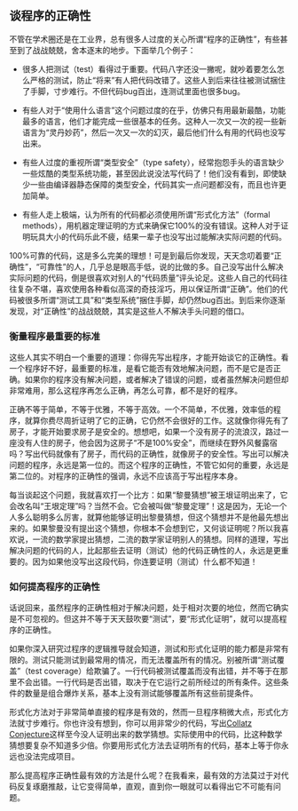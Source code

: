 <div class="inner">
<h2>谈程序的正确性</h2>
<p>不管在学术圈还是在工业界，总有很多人过度的关心所谓“程序的正确性”，有些甚至到了战战兢兢，舍本逐末的地步。下面举几个例子：</p>
<ul>
<li>
<p>很多人把测试（test）看得过于重要。代码八字还没一撇呢，就吵着要怎么怎么严格的测试，防止“将来”有人把代码改错了。这些人到后来往往被测试捆住了手脚，寸步难行。不但代码bug百出，连测试里面也很多bug。</p>
</li>
<li>
<p>有些人对于“使用什么语言”这个问题过度的在乎，仿佛只有用最新最酷，功能最多的语言，他们才能完成一些很基本的任务。这种人一次又一次的视一些新语言为“灵丹妙药”，然后一次又一次的幻灭，最后他们什么有用的代码也没写出来。</p>
</li>
<li>
<p>有些人过度的重视所谓“类型安全”（type safety），经常抱怨手头的语言缺少一些炫酷的类型系统功能，甚至因此说没法写代码了！他们没有看到，即使缺少一些由编译器静态保障的类型安全，代码其实一点问题都没有，而且也许更加简单。</p>
</li>
<li>
<p>有些人走上极端，认为所有的代码都必须使用所谓“形式化方法”（formal methods），用机器定理证明的方式来确保它100%的没有错误。这种人对于证明玩具大小的代码乐此不疲，结果一辈子也没写出过能解决实际问题的代码。</p>
</li>
</ul>
<p>100%可靠的代码，这是多么完美的理想！可是到最后你发现，天天念叨着要“正确性”，“可靠性”的人，几乎总是眼高手低，说的比做的多。自己没写出什么解决实际问题的代码，倒是很喜欢对别人的“代码质量”评头论足。这些人自己的代码往往复杂不堪，喜欢使用各种看似高深的奇技淫巧，用以保证所谓“正确”。他们的代码被很多所谓“测试工具”和“类型系统”捆住手脚，却仍然bug百出。到后来你逐渐发现，对“正确性”的战战兢兢，其实是这些人不解决手头问题的借口。</p>
<h3 id="衡量程序最重要的标准">衡量程序最重要的标准</h3>
<p>这些人其实不明白一个重要的道理：你得先写出程序，才能开始谈它的正确性。看一个程序好不好，最重要的标准，是看它能否有效地解决问题，而不是它是否正确。如果你的程序没有解决问题，或者解决了错误的问题，或者虽然解决问题但却非常难用，那么这程序再怎么正确，再怎么可靠，都不是好的程序。</p>
<p>正确不等于简单，不等于优雅，不等于高效。一个不简单，不优雅，效率低的程序，就算你费尽周折证明了它的正确，它仍然不会很好的工作。这就像你得先有了房子，才能开始要求房子是安全的。想想吧，如果一个没有房子的流浪汉，路过一座没有人住的房子，他会因为这房子“不是100%安全”，而继续在野外风餐露宿吗？写出代码就像有了房子，而代码的正确性，就像房子的安全性。写出可以解决问题的程序，永远是第一位的。而这个程序的正确性，不管它如何的重要，永远是第二位的。对程序的正确性的强调，永远不应该高于写出程序本身。</p>
<p>每当谈起这个问题，我就喜欢打一个比方：如果“黎曼猜想”被王垠证明出来了，它会改名叫“王垠定理”吗？当然不会。它会被叫做“黎曼定理”！这是因为，无论一个人多么聪明多么厉害，就算他能够证明出黎曼猜想，但这个猜想并不是他最先想出来的。如果黎曼没有提出这个猜想，你根本不会想到它，又何谈证明呢？所以我喜欢说，一流的数学家提出猜想，二流的数学家证明别人的猜想。同样的道理，写出解决问题的代码的人，比起那些去证明（测试）他的代码正确性的人，永远是更重要的。因为如果他没写出这段代码，你连要证明（测试）什么都不知道！</p>
<h3 id="如何提高程序的正确性">如何提高程序的正确性</h3>
<p>话说回来，虽然程序的正确性相对于解决问题，处于相对次要的地位，然而它确实是不可忽视的。但这并不等于天天鼓吹要“测试”，要“形式化证明”，就可以提高程序的正确性。</p>
<p>如果你深入研究过程序的逻辑推导就会知道，测试和形式化证明的能力都是非常有限的。测试只能测试到最常用的情况，而无法覆盖所有的情况。别被所谓“测试覆盖”（test coverage）给欺骗了。一行代码被测试覆盖而没有出错，并不等于在那里不会出错。一行代码是否出错，取决于在它运行之前所经过的所有条件。这些条件的数量是组合爆炸关系，基本上没有测试能够覆盖所有这些前提条件。</p>
<p>形式化方法对于非常简单直接的程序是有效的，然而一旦程序稍微大点，形式化方法就寸步难行。你也许没有想到，你可以用非常少的代码，写出<a href="https://en.wikipedia.org/wiki/Collatz_conjecture">Collatz Conjecture</a>这样至今没人证明出来的数学猜想。实际使用中的代码，比这种数学猜想要复杂不知道多少倍。你要用形式化方法去证明所有的代码，基本上等于你永远也没法完成项目。</p>
<p>那么提高程序正确性最有效的方法是什么呢？在我看来，最有效的方法莫过于对代码反复琢磨推敲，让它变得简单，直观，直到你一眼就可以看得出它不可能有问题。</p>
</div>
<!--
<div class="ad-banner" style="margin-top: 5px">
<script async src="//pagead2.googlesyndication.com/pagead/js/adsbygoogle.js"></script>
<ins class="adsbygoogle"
                    style="display:inline-block;width:100%;height:90px"
                    data-ad-client="ca-pub-1331524016319584"
                    data-ad-slot="6657867155"></ins>
<script>(adsbygoogle = window.adsbygoogle || []).push({});</script>
</div>
        -->
<script data-ad-client="ca-pub-1331524016319584" async
            src="https://pagead2.googlesyndication.com/pagead/js/adsbygoogle.js">
</script>
    